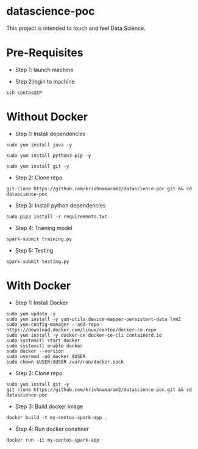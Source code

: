 # datascience-poc
This project is intended to touch and feel Data Science.

# Pre-Requisites
* Step 1: launch machine

* Step 2:login to machine
```
ssh centos@IP
```
# Without Docker
* Step 1: Install dependencies
```
sudo yum install java -y

sudo yum install python3-pip -y

sudo yum install git -y
```
* Step 2: Clone repo 
```
git clone https://github.com/krishnamaram2/datascience-poc.git && cd datascience-poc
```
* Step 3: Install python dependencies
```
sudo pip3 install -r requirements.txt
```
* Step 4: Training model
```
spark-submit training.py
```
* Step 5: Testing
```
spark-submit testing.py
```

# With Docker
* Step 1: Install Docker
```
sudo yum update -y
sudo yum install -y yum-utils device-mapper-persistent-data lvm2
sudo yum-config-manager --add-repo https://download.docker.com/linux/centos/docker-ce.repo
sudo yum install -y docker-ce docker-ce-cli containerd.io
sudo systemctl start docker
sudo systemctl enable docker
sudo docker --version
sudo usermod -aG docker $USER
sudo chown $USER:$USER /var/run/docker.sock
```
* Step 2: Clone repo
```
sudo yum install git -y
git clone https://github.com/krishnamaram2/datascience-poc.git && cd datascience-poc
```
* Step 3: Build docker image
```
docker build -t my-centos-spark-app .
```
* Step 4: Run docker conatiner
```
docker run -it my-centos-spark-app
```
